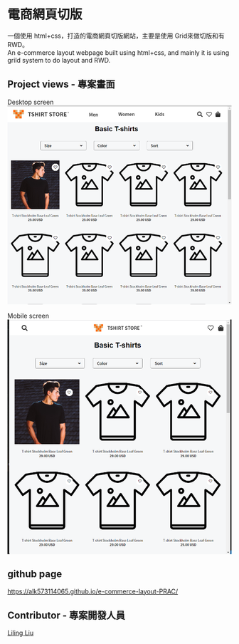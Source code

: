 # 電商網頁切版

一個使用 html+css，打造的電商網頁切版網站，主要是使用 Grid來做切版和有RWD。  
An e-commerce layout webpage built using html+css, and mainly it is using grild system to do layout and RWD.

## Project views - 專案畫面

Desktop screen 
![image](https://github.com/alk573114065/e-commerce-layout-PRAC/blob/main/image/Deskep_Screen.png)


Mobile screen 
![image](https://github.com/alk573114065/e-commerce-layout-PRAC/blob/main/image/Mobile_Screen.png)




##  github page
https://alk573114065.github.io/e-commerce-layout-PRAC/



##  Contributor - 專案開發人員
[Liling Liu](https://github.com/alk573114065)
